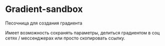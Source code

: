 # Gradient-sandbox

Песочница для создания градиента

Имеет возможность сохранять параметры, делиться градиентом в соц сетях / мессенджерах или просто скопировать ссылку.
